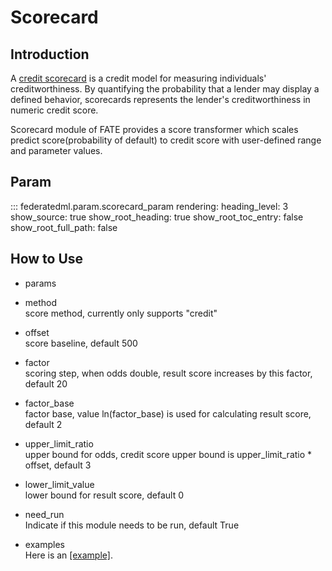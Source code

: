 # Scorecard

## Introduction

A [credit scorecard](https://en.wikipedia.org/wiki/Credit_scorecards) is
a credit model for measuring individuals' creditworthiness. By
quantifying the probability that a lender may display a defined
behavior, scorecards represents the lender's creditworthiness in numeric
credit score.

Scorecard module of FATE provides a score transformer which scales
predict score(probability of default) to credit score with user-defined
range and parameter values.

## Param

::: federatedml.param.scorecard_param
    rendering:
      heading_level: 3
      show_source: true
      show_root_heading: true
      show_root_toc_entry: false
      show_root_full_path: false


## How to Use

  - params

  - method  
    score method, currently only supports "credit"

  - offset  
    score baseline, default 500

  - factor  
    scoring step, when odds double, result score increases by this
    factor, default 20

  - factor\_base  
    factor base, value ln(factor\_base) is used for calculating result
    score, default 2

  - upper\_limit\_ratio  
    upper bound for odds, credit score upper bound is
    upper\_limit\_ratio \* offset, default 3

  - lower\_limit\_value  
    lower bound for result score, default 0

  - need\_run  
    Indicate if this module needs to be run, default True

  - examples  
    Here is an [\[example\]](../../../examples/pipeline/scorecard).
